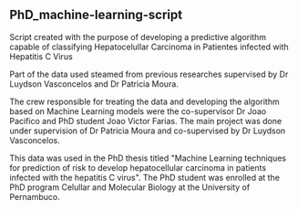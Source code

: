 ## PhD_machine-learning-script
Script created with the purpose of developing a predictive algorithm capable of classifying Hepatocelullar Carcinoma in Patientes infected with Hepatitis C Virus

Part of the data used steamed from previous researches supervised by Dr Luydson Vasconcelos and Dr Patricia Moura. 

The crew responsible for treating the data and developing the algorithm based on Machine Learning models were the co-supervisor Dr Joao Pacifico and PhD student Joao Victor Farias. The main project was done under supervision of Dr Patricia Moura and co-supervised by Dr Luydson Vasconcelos. 

This data was used in the PhD thesis titled "Machine Learning techniques for prediction of risk to develop hepatocellular carcinoma in patients infected with the hepatitis C virus". The PhD student was enrolled at the PhD program Celullar and Molecular Biology at the University of Pernambuco. 
